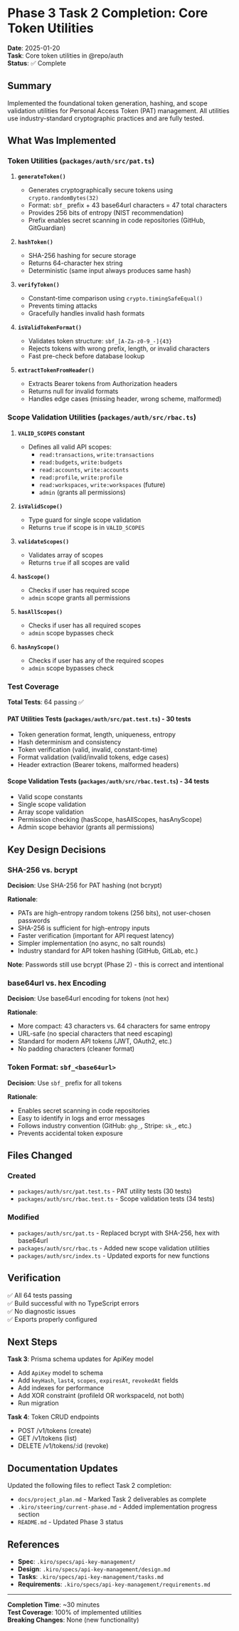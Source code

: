 # Phase 3 Task 2 Completion: Core Token Utilities

**Date**: 2025-01-20  
**Task**: Core token utilities in @repo/auth  
**Status**: ✅ Complete

## Summary

Implemented the foundational token generation, hashing, and scope validation utilities for Personal Access Token (PAT) management. All utilities use industry-standard cryptographic practices and are fully tested.

## What Was Implemented

### Token Utilities (`packages/auth/src/pat.ts`)

1. **`generateToken()`**
   - Generates cryptographically secure tokens using `crypto.randomBytes(32)`
   - Format: `sbf_` prefix + 43 base64url characters = 47 total characters
   - Provides 256 bits of entropy (NIST recommendation)
   - Prefix enables secret scanning in code repositories (GitHub, GitGuardian)

2. **`hashToken()`**
   - SHA-256 hashing for secure storage
   - Returns 64-character hex string
   - Deterministic (same input always produces same hash)

3. **`verifyToken()`**
   - Constant-time comparison using `crypto.timingSafeEqual()`
   - Prevents timing attacks
   - Gracefully handles invalid hash formats

4. **`isValidTokenFormat()`**
   - Validates token structure: `sbf_[A-Za-z0-9_-]{43}`
   - Rejects tokens with wrong prefix, length, or invalid characters
   - Fast pre-check before database lookup

5. **`extractTokenFromHeader()`**
   - Extracts Bearer tokens from Authorization headers
   - Returns null for invalid formats
   - Handles edge cases (missing header, wrong scheme, malformed)

### Scope Validation Utilities (`packages/auth/src/rbac.ts`)

1. **`VALID_SCOPES` constant**
   - Defines all valid API scopes:
     - `read:transactions`, `write:transactions`
     - `read:budgets`, `write:budgets`
     - `read:accounts`, `write:accounts`
     - `read:profile`, `write:profile`
     - `read:workspaces`, `write:workspaces` (future)
     - `admin` (grants all permissions)

2. **`isValidScope()`**
   - Type guard for single scope validation
   - Returns `true` if scope is in `VALID_SCOPES`

3. **`validateScopes()`**
   - Validates array of scopes
   - Returns `true` if all scopes are valid

4. **`hasScope()`**
   - Checks if user has required scope
   - `admin` scope grants all permissions

5. **`hasAllScopes()`**
   - Checks if user has all required scopes
   - `admin` scope bypasses check

6. **`hasAnyScope()`**
   - Checks if user has any of the required scopes
   - `admin` scope bypasses check

### Test Coverage

**Total Tests**: 64 passing ✅

#### PAT Utilities Tests (`packages/auth/src/pat.test.ts`) - 30 tests
- Token generation format, length, uniqueness, entropy
- Hash determinism and consistency
- Token verification (valid, invalid, constant-time)
- Format validation (valid/invalid tokens, edge cases)
- Header extraction (Bearer tokens, malformed headers)

#### Scope Validation Tests (`packages/auth/src/rbac.test.ts`) - 34 tests
- Valid scope constants
- Single scope validation
- Array scope validation
- Permission checking (hasScope, hasAllScopes, hasAnyScope)
- Admin scope behavior (grants all permissions)

## Key Design Decisions

### SHA-256 vs. bcrypt

**Decision**: Use SHA-256 for PAT hashing (not bcrypt)

**Rationale**:
- PATs are high-entropy random tokens (256 bits), not user-chosen passwords
- SHA-256 is sufficient for high-entropy inputs
- Faster verification (important for API request latency)
- Simpler implementation (no async, no salt rounds)
- Industry standard for API token hashing (GitHub, GitLab, etc.)

**Note**: Passwords still use bcrypt (Phase 2) - this is correct and intentional

### base64url vs. hex Encoding

**Decision**: Use base64url encoding for tokens (not hex)

**Rationale**:
- More compact: 43 characters vs. 64 characters for same entropy
- URL-safe (no special characters that need escaping)
- Standard for modern API tokens (JWT, OAuth2, etc.)
- No padding characters (cleaner format)

### Token Format: `sbf_<base64url>`

**Decision**: Use `sbf_` prefix for all tokens

**Rationale**:
- Enables secret scanning in code repositories
- Easy to identify in logs and error messages
- Follows industry convention (GitHub: `ghp_`, Stripe: `sk_`, etc.)
- Prevents accidental token exposure

## Files Changed

### Created
- `packages/auth/src/pat.test.ts` - PAT utility tests (30 tests)
- `packages/auth/src/rbac.test.ts` - Scope validation tests (34 tests)

### Modified
- `packages/auth/src/pat.ts` - Replaced bcrypt with SHA-256, hex with base64url
- `packages/auth/src/rbac.ts` - Added new scope validation utilities
- `packages/auth/src/index.ts` - Updated exports for new functions

## Verification

✅ All 64 tests passing  
✅ Build successful with no TypeScript errors  
✅ No diagnostic issues  
✅ Exports properly configured

## Next Steps

**Task 3**: Prisma schema updates for ApiKey model
- Add `ApiKey` model to schema
- Add `keyHash`, `last4`, `scopes`, `expiresAt`, `revokedAt` fields
- Add indexes for performance
- Add XOR constraint (profileId OR workspaceId, not both)
- Run migration

**Task 4**: Token CRUD endpoints
- POST /v1/tokens (create)
- GET /v1/tokens (list)
- DELETE /v1/tokens/:id (revoke)

## Documentation Updates

Updated the following files to reflect Task 2 completion:
- `docs/project_plan.md` - Marked Task 2 deliverables as complete
- `.kiro/steering/current-phase.md` - Added implementation progress section
- `README.md` - Updated Phase 3 status

## References

- **Spec**: `.kiro/specs/api-key-management/`
- **Design**: `.kiro/specs/api-key-management/design.md`
- **Tasks**: `.kiro/specs/api-key-management/tasks.md`
- **Requirements**: `.kiro/specs/api-key-management/requirements.md`

---

**Completion Time**: ~30 minutes  
**Test Coverage**: 100% of implemented utilities  
**Breaking Changes**: None (new functionality)
